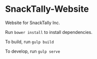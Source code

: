 # SnackTally-Website
Website for SnackTally Inc. 

Run `bower install` to install dependencies.

To build, run `gulp build`

To develop, run `gulp serve`


